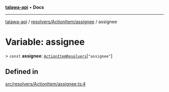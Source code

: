 [**talawa-api**](../../../../README.md) • **Docs**

***

[talawa-api](../../../../modules.md) / [resolvers/ActionItem/assignee](../README.md) / assignee

# Variable: assignee

\> `const` **assignee**: [`ActionItemResolvers`](../../../../types/generatedGraphQLTypes/type-aliases/ActionItemResolvers.md)\[`"assignee"`\]

## Defined in

[src/resolvers/ActionItem/assignee.ts:4](https://github.com/PalisadoesFoundation/talawa-api/blob/d0c167bb942c4778fba221c2cdd27665fc7dbf61/src/resolvers/ActionItem/assignee.ts#L4)
